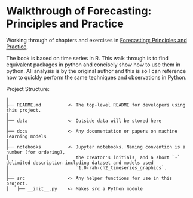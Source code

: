 # Walkthrough of Forecasting: Principles and Practice

Working through of chapters and exercises in [Forecasting: Principles and Practice](https://otexts.com/fpp2/). 

The book is based on time series in R. This walk through is to find equivalent packages in python and concisely show 
how to use them in python. All analysis is by the original author and this is so I can reference how to quickly perform 
the same techniques and observations in Python. 



Project Structure:

```
│
├── README.md          <- The top-level README for developers using this project.
│
├── data               <- Outside data will be stored here
│
├── docs               <- Any documentation or papers on machine learning models
│
├── notebooks          <- Jupyter notebooks. Naming convention is a number (for ordering),
│                         the creator's initials, and a short `-` delimited description including dataset and models used
│                         `1.0-rah-ch2_timeseries_graphics`.
│
├── src                <- Any helper functions for use in this project.
│   ├── __init__.py    <- Makes src a Python module